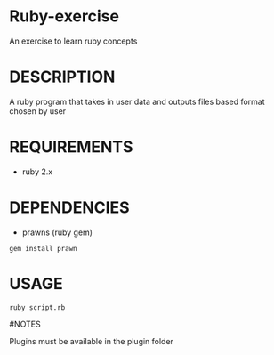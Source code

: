 # Ruby-exercise

An exercise to learn ruby concepts

# DESCRIPTION

A ruby program that takes in user data and outputs files based format chosen by user

# REQUIREMENTS

- ruby 2.x

# DEPENDENCIES

- prawns (ruby gem)
```
gem install prawn
```

# USAGE
```
ruby script.rb
```

#NOTES

Plugins must be available in the plugin folder
